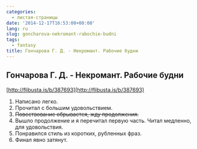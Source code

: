 ```yaml
---
categories:
  - листая-страницы
date: '2014-12-17T16:53:00+00:00'
lang: ru
slug: goncharova-nekromant-rabochie-budni
tags:
  - fantasy
title: Гончарова Г. Д. - Некромант. Рабочие будни
---
```





## Гончарова Г. Д. - Некромант. Рабочие будни

[http://flibusta.is/b/387693](http://flibusta.is/b/387693)  

1.  Написано легко. 
2.  Прочитал с большим удовольствием.
3.  <strike>Повествование обрывается, жду продолжения.</strike>
4.  Вышло продолжение и я перечитал первую часть. Читал медленно, для удовольствия.
5.  Понравился стиль из коротких, рубленных фраз.
6.  Финал явно затянут.
